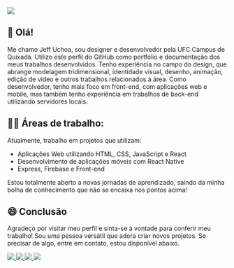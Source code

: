 <img src="https://github.com/JeffUchoa/JeffUchoa/blob/main/Background_3.gif" />

  ## 👋 Olá!
Me chamo Jeff Uchoa, sou designer e desenvolvedor pela UFC Campus de Quixadá. Utilizo este perfil do GitHub como portfólio e documentação dos meus trabalhos desenvolvidos. Tenho experiência no campo do design, que abrange modelagem tridimensional, identidade visual, desenho, animação, edição de vídeo e outros trabalhos relacionados à área. Como desenvolvedor, tenho mais foco em front-end, com aplicações web e mobile, mas também tenho experiência em trabalhos de back-end utilizando servidores locais.


## 👷‍♂️ Áreas de trabalho:
Atualmente, trabalho em projetos que utilizam:
* Aplicações Web utilizando HTML, CSS, JavaScript e React
* Desenvolvimento de aplicações móveis com React Native
* Express, Firebase e Front-end
  
Estou totalmente aberto a novas jornadas de aprendizado, saindo da minha bolha de conhecimento que não se encaixa nos pontos acima!

## 😄 Conclusão
Agradeço por visitar meu perfil e sinta-se à vontade para conferir meu trabalho! Sou uma pessoa versátil que adora criar novos projetos. Se precisar de algo, entre em contato, estou disponível abaixo.

<a href="https://www.behance.net/jeffuchoa_" target="_blank">
  <img src="https://img.shields.io/badge/Behance-0054F7?style=for-the-badge&logo=behance&logoColor=white" />
</a>
<a href="https://www.youtube.com/channel/UCSEW4k4BcL1TTWmCqF0mjNA" target="_blank">
  <img src="https://img.shields.io/badge/YouTube-FF0000?style=for-the-badge&logo=youtube&logoColor=white" />
</a>
<a href="https://wa.me/558899460023" target="_blank">
  <img src="https://img.shields.io/badge/WhatsApp-25D366?style=for-the-badge&logo=whatsapp&logoColor=white" />
</a>
<a href="https://t.me/+5588999460023" target="_blank">
  <img src="https://img.shields.io/badge/Telegram-2CA5E0?style=for-the-badge&logo=telegram&logoColor=white" />
</a>



<!---
GooglyEy3s/GooglyEy3s is a ✨ special ✨ repository because its `README.md` (this file) appears on your GitHub profile.
You can click the Preview link to take a look at your changes.
--->
